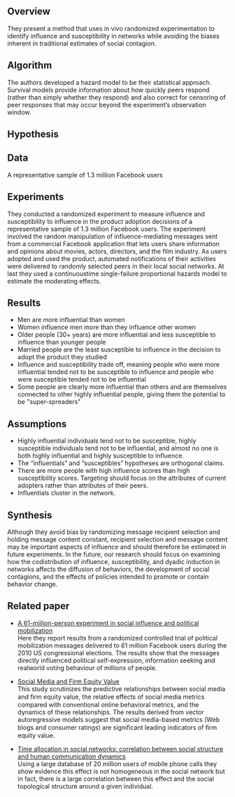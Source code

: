Overview
--------
They present a method that uses in vivo randomized experimentation to identify influence and
susceptibility in networks while avoiding the biases inherent in traditional estimates of social contagion.

Algorithm
---------
The authors developed a hazard model to be their statistical approach. Survival models provide information about
how quickly peers respond (rather than simply whether they respond) and also correct for censoring of peer responses that may occur beyond the experiment’s observation window.

Hypothesis
----------


Data
----
A representative sample of 1.3 million Facebook users

Experiments
-----------
They conducted a randomized experiment to measure influence and susceptibility to influence in the product adoption decisions of a representative sample of 1.3 million Facebook users. The experiment involved the random manipulation of influence-mediating messages sent from a commercial Facebook application that lets users share information and opinions about movies, actors, directors, and the film industry. As users adopted and used the product, automated notifications of their activities were delivered to randomly selected peers in their local social networks. At last they used a continuoustime single-failure proportional hazards model to estimate the moderating effects. 

Results
-------
* Men are more influential than women    
* Women influence men more than they influence other women     
* Older people (30+ years) are more influential and less susceptible to influence than younger people    
* Married people are the least susceptible to influence in the decision to adopt the product they studied    
* Influence and susceptibility trade off, meaning people who were more influential tended not to be susceptible to influence and people who were susceptible tended not to be influential      
* Some people are clearly more influential than others and are themselves connected to other highly influential people, giving them the potential to be "super-spreaders"

Assumptions
-----------
* Highly influential individuals tend not to be susceptible, highly susceptible individuals tend not to be influential, and almost no one is both highly influential and highly susceptible to influence.      
* The “influentials” and “susceptibles” hypotheses are orthogonal claims.
* There are more people with high influence scores than high susceptibility scores. Targeting should focus on the attributes of current adopters  rather than attributes of their peers. 
* Influentials cluster in the network.

Synthesis
---------
Although they avoid bias by randomizing message recipient selection and holding message content constant, recipient selection and message content may be important aspects of influence and should therefore be estimated in future experiments. In the future, our research should focus on examining how the codistribution of influence, susceptibility, and dyadic induction in networks affects the diffusion of behaviors, the development of social contagions, and the effects of policies intended to promote or contain behavior change.


Related paper
-------------
* [A 61-million-person experiment in social influence and political mobilization](http://web.ebscohost.com/ehost/pdfviewer/pdfviewer?sid=0535c66c-531d-426f-9fbc-7db8b1f1f448%40sessionmgr11&vid=2&hid=26)      
Here they report results from a randomized controlled trial of political mobilization messages delivered to 61 million Facebook users during the 2010 US congressional elections. The results show that the messages directly influenced political self-expression, information seeking and realworld voting behaviour of millions of people.      
      
* [Social Media and Firm Equity Value](http://wweb.uta.edu/faculty/luoxm/Home/social%20media%20isr.pdf)      
This study scrutinizes the predictive relationships between social media and ﬁrm equity value, the relative effects of social media metrics compared with conventional online behavioral metrics, and the dynamics of these relationships. The results derived from vector autoregressive models suggest that social media-based metrics (Web blogs and consumer ratings) are signiﬁcant leading indicators of ﬁrm equity value.      

* [Time allocation in social networks: correlation between social structure and human communication dynamics](http://arxiv.org/pdf/1305.3865.pdf)      
Using a large database of 20 million users of mobile phone calls they show evidence this effect is not homogeneous in the social network but in fact, there is a large correlation between this effect and the social topological structure around a given individual.
